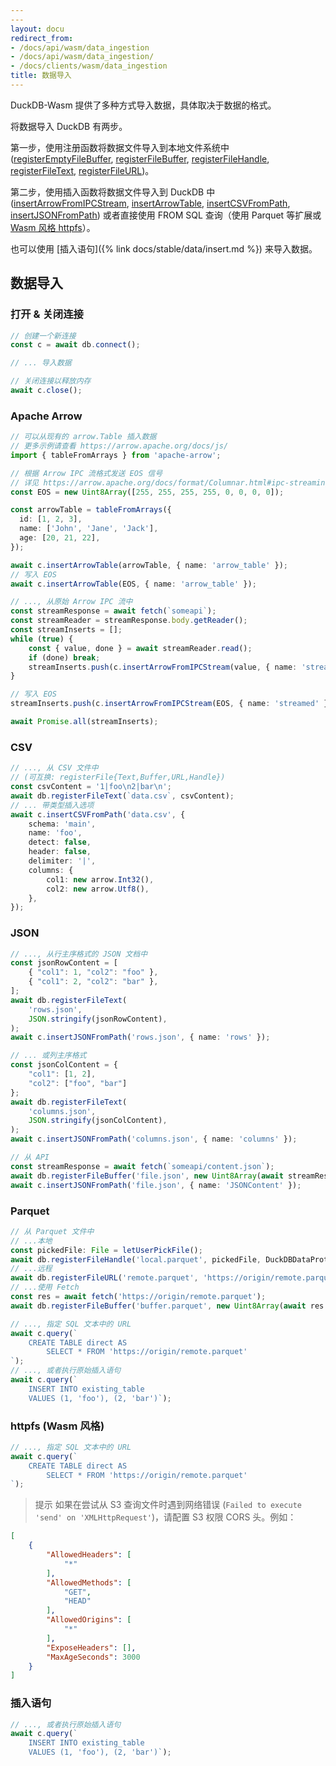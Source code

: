 ```yaml
---
---
layout: docu
redirect_from:
- /docs/api/wasm/data_ingestion
- /docs/api/wasm/data_ingestion/
- /docs/clients/wasm/data_ingestion
title: 数据导入
---
```


DuckDB-Wasm 提供了多种方式导入数据，具体取决于数据的格式。

将数据导入 DuckDB 有两步。

第一步，使用注册函数将数据文件导入到本地文件系统中 ([registerEmptyFileBuffer](https://shell.duckdb.org/docs/classes/index.AsyncDuckDB.html#registerEmptyFileBuffer), [registerFileBuffer](https://shell.duckdb.org/docs/classes/index.AsyncDuckDB.html#registerFileBuffer), [registerFileHandle](https://shell.duckdb.org/docs/classes/index.AsyncDuckDB.html#registerFileHandle), [registerFileText](https://shell.duckdb.org/docs/classes/index.AsyncDuckDB.html#registerFileText), [registerFileURL](https://shell.duckdb.org/docs/classes/index.AsyncDuckDB.html#registerFileURL))。

第二步，使用插入函数将数据文件导入到 DuckDB 中 ([insertArrowFromIPCStream](https://shell.duckdb.org/docs/classes/index.AsyncDuckDBConnection.html#insertArrowFromIPCStream), [insertArrowTable](https://shell.duckdb.org/docs/classes/index.AsyncDuckDBConnection.html#insertArrowTable), [insertCSVFromPath](https://shell.duckdb.org/docs/classes/index.AsyncDuckDBConnection.html#insertCSVFromPath), [insertJSONFromPath](https://shell.duckdb.org/docs/classes/index.AsyncDuckDBConnection.html#insertJSONFromPath)) 或者直接使用 FROM SQL 查询（使用 Parquet 等扩展或 [Wasm 风格 httpfs](#httpfs-wasm-flavored)）。

也可以使用 [插入语句]({% link docs/stable/data/insert.md %}) 来导入数据。

## 数据导入

### 打开 & 关闭连接

```ts
// 创建一个新连接
const c = await db.connect();

// ... 导入数据

// 关闭连接以释放内存
await c.close();
```

### Apache Arrow

```ts
// 可以从现有的 arrow.Table 插入数据
// 更多示例请查看 https://arrow.apache.org/docs/js/
import { tableFromArrays } from 'apache-arrow';

// 根据 Arrow IPC 流格式发送 EOS 信号
// 详见 https://arrow.apache.org/docs/format/Columnar.html#ipc-streaming-format
const EOS = new Uint8Array([255, 255, 255, 255, 0, 0, 0, 0]);

const arrowTable = tableFromArrays({
  id: [1, 2, 3],
  name: ['John', 'Jane', 'Jack'],
  age: [20, 21, 22],
});

await c.insertArrowTable(arrowTable, { name: 'arrow_table' });
// 写入 EOS
await c.insertArrowTable(EOS, { name: 'arrow_table' });

// ..., 从原始 Arrow IPC 流中
const streamResponse = await fetch(`someapi`);
const streamReader = streamResponse.body.getReader();
const streamInserts = [];
while (true) {
    const { value, done } = await streamReader.read();
    if (done) break;
    streamInserts.push(c.insertArrowFromIPCStream(value, { name: 'streamed' }));
}

// 写入 EOS
streamInserts.push(c.insertArrowFromIPCStream(EOS, { name: 'streamed' }));

await Promise.all(streamInserts);
```

### CSV

```ts
// ..., 从 CSV 文件中
// (可互换: registerFile{Text,Buffer,URL,Handle})
const csvContent = '1|foo\n2|bar\n';
await db.registerFileText(`data.csv`, csvContent);
// ... 带类型插入选项
await c.insertCSVFromPath('data.csv', {
    schema: 'main',
    name: 'foo',
    detect: false,
    header: false,
    delimiter: '|',
    columns: {
        col1: new arrow.Int32(),
        col2: new arrow.Utf8(),
    },
});
```

### JSON

```ts
// ..., 从行主序格式的 JSON 文档中
const jsonRowContent = [
    { "col1": 1, "col2": "foo" },
    { "col1": 2, "col2": "bar" },
];
await db.registerFileText(
    'rows.json',
    JSON.stringify(jsonRowContent),
);
await c.insertJSONFromPath('rows.json', { name: 'rows' });

// ... 或列主序格式
const jsonColContent = {
    "col1": [1, 2],
    "col2": ["foo", "bar"]
};
await db.registerFileText(
    'columns.json',
    JSON.stringify(jsonColContent),
);
await c.insertJSONFromPath('columns.json', { name: 'columns' });

// 从 API
const streamResponse = await fetch(`someapi/content.json`);
await db.registerFileBuffer('file.json', new Uint8Array(await streamResponse.arrayBuffer()))
await c.insertJSONFromPath('file.json', { name: 'JSONContent' });
```

### Parquet

```ts
// 从 Parquet 文件中
// ...本地
const pickedFile: File = letUserPickFile();
await db.registerFileHandle('local.parquet', pickedFile, DuckDBDataProtocol.BROWSER_FILEREADER, true);
// ...远程
await db.registerFileURL('remote.parquet', 'https://origin/remote.parquet', DuckDBDataProtocol.HTTP, false);
// ...使用 Fetch
const res = await fetch('https://origin/remote.parquet');
await db.registerFileBuffer('buffer.parquet', new Uint8Array(await res.arrayBuffer()));

// ..., 指定 SQL 文本中的 URL
await c.query(`
    CREATE TABLE direct AS
        SELECT * FROM 'https://origin/remote.parquet'
`);
// ..., 或者执行原始插入语句
await c.query(`
    INSERT INTO existing_table
    VALUES (1, 'foo'), (2, 'bar')`);
```

### httpfs (Wasm 风格)

```ts
// ..., 指定 SQL 文本中的 URL
await c.query(`
    CREATE TABLE direct AS
        SELECT * FROM 'https://origin/remote.parquet'
`);
```

> 提示 如果在尝试从 S3 查询文件时遇到网络错误 (`Failed to execute 'send' on 'XMLHttpRequest'`)，请配置 S3 权限 CORS 头。例如：

```json
[
    {
        "AllowedHeaders": [
            "*"
        ],
        "AllowedMethods": [
            "GET",
            "HEAD"
        ],
        "AllowedOrigins": [
            "*"
        ],
        "ExposeHeaders": [],
        "MaxAgeSeconds": 3000
    }
]
```

### 插入语句

```ts
// ..., 或者执行原始插入语句
await c.query(`
    INSERT INTO existing_table
    VALUES (1, 'foo'), (2, 'bar')`);
```